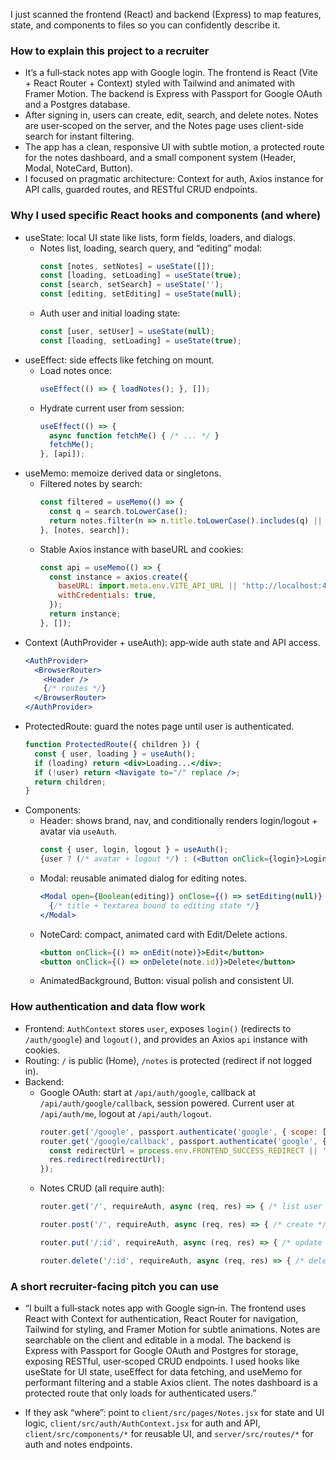 I just scanned the frontend (React) and backend (Express) to map features, state, and components to files so you can confidently describe it.

### How to explain this project to a recruiter
- It’s a full‑stack notes app with Google login. The frontend is React (Vite + React Router + Context) styled with Tailwind and animated with Framer Motion. The backend is Express with Passport for Google OAuth and a Postgres database.  
- After signing in, users can create, edit, search, and delete notes. Notes are user‑scoped on the server, and the Notes page uses client-side search for instant filtering.  
- The app has a clean, responsive UI with subtle motion, a protected route for the notes dashboard, and a small component system (Header, Modal, NoteCard, Button).  
- I focused on pragmatic architecture: Context for auth, Axios instance for API calls, guarded routes, and RESTful CRUD endpoints.

### Why I used specific React hooks and components (and where)
- useState: local UI state like lists, form fields, loaders, and dialogs.
  - Notes list, loading, search query, and “editing” modal:
    ```52:60:client/src/pages/Notes.jsx
    const [notes, setNotes] = useState([]);
    const [loading, setLoading] = useState(true);
    const [search, setSearch] = useState('');
    const [editing, setEditing] = useState(null);
    ```
  - Auth user and initial loading state:
    ```6:11:client/src/auth/AuthContext.jsx
    const [user, setUser] = useState(null);
    const [loading, setLoading] = useState(true);
    ```
- useEffect: side effects like fetching on mount.
  - Load notes once:
    ```24:24:client/src/pages/Notes.jsx
    useEffect(() => { loadNotes(); }, []);
    ```
  - Hydrate current user from session:
    ```19:31:client/src/auth/AuthContext.jsx
    useEffect(() => {
      async function fetchMe() { /* ... */ }
      fetchMe();
    }, [api]);
    ```
- useMemo: memoize derived data or singletons.
  - Filtered notes by search:
    ```44:49:client/src/pages/Notes.jsx
    const filtered = useMemo(() => {
      const q = search.toLowerCase();
      return notes.filter(n => n.title.toLowerCase().includes(q) || n.content.toLowerCase().includes(q));
    }, [notes, search]);
    ```
  - Stable Axios instance with baseURL and cookies:
    ```10:17:client/src/auth/AuthContext.jsx
    const api = useMemo(() => {
      const instance = axios.create({
        baseURL: import.meta.env.VITE_API_URL || 'http://localhost:4000/api',
        withCredentials: true,
      });
      return instance;
    }, []);
    ```
- Context (AuthProvider + useAuth): app‑wide auth state and API access.
  ```6:15:client/src/App.jsx
  <AuthProvider>
    <BrowserRouter>
      <Header />
      {/* routes */}
    </BrowserRouter>
  </AuthProvider>
  ```
- ProtectedRoute: guard the notes page until user is authenticated.
  ```8:13:client/src/App.jsx
  function ProtectedRoute({ children }) {
    const { user, loading } = useAuth();
    if (loading) return <div>Loading...</div>;
    if (!user) return <Navigate to="/" replace />;
    return children;
  }
  ```
- Components:
  - Header: shows brand, nav, and conditionally renders login/logout + avatar via `useAuth`.
    ```37:63:client/src/components/Header.jsx
    const { user, login, logout } = useAuth();
    {user ? (/* avatar + logout */) : (<Button onClick={login}>Login with Google</Button>)}
    ```
  - Modal: reusable animated dialog for editing notes.
    ```85:113:client/src/pages/Notes.jsx
    <Modal open={Boolean(editing)} onClose={() => setEditing(null)} title={...} footer={...}>
      {/* title + textarea bound to editing state */}
    </Modal>
    ```
  - NoteCard: compact, animated card with Edit/Delete actions.
    ```3:12:client/src/components/NoteCard.jsx
    <button onClick={() => onEdit(note)}>Edit</button>
    <button onClick={() => onDelete(note.id)}>Delete</button>
    ```
  - AnimatedBackground, Button: visual polish and consistent UI.

### How authentication and data flow work
- Frontend: `AuthContext` stores `user`, exposes `login()` (redirects to `/auth/google`) and `logout()`, and provides an Axios `api` instance with cookies.
- Routing: `/` is public (Home), `/notes` is protected (redirect if not logged in).
- Backend:
  - Google OAuth: start at `/api/auth/google`, callback at `/api/auth/google/callback`, session powered. Current user at `/api/auth/me`, logout at `/api/auth/logout`.
    ```6:19:server/src/routes/auth.js
    router.get('/google', passport.authenticate('google', { scope: ['profile', 'email'] }));
    router.get('/google/callback', passport.authenticate('google', { failureRedirect: '/auth/failure' }), (req, res) => {
      const redirectUrl = process.env.FRONTEND_SUCCESS_REDIRECT || 'http://localhost:5173';
      res.redirect(redirectUrl);
    });
    ```
  - Notes CRUD (all require auth):
    ```7:15:server/src/routes/notes.js
    router.get('/', requireAuth, async (req, res) => { /* list user notes */ });
    ```
    ```17:28:server/src/routes/notes.js
    router.post('/', requireAuth, async (req, res) => { /* create */ });
    ```
    ```42:56:server/src/routes/notes.js
    router.put('/:id', requireAuth, async (req, res) => { /* update */ });
    ```
    ```58:65:server/src/routes/notes.js
    router.delete('/:id', requireAuth, async (req, res) => { /* delete */ });
    ```

### A short recruiter-facing pitch you can use
- “I built a full‑stack notes app with Google sign‑in. The frontend uses React with Context for authentication, React Router for navigation, Tailwind for styling, and Framer Motion for subtle animations. Notes are searchable on the client and editable in a modal. The backend is Express with Passport for Google OAuth and Postgres for storage, exposing RESTful, user‑scoped CRUD endpoints. I used hooks like useState for UI state, useEffect for data fetching, and useMemo for performant filtering and a stable Axios client. The notes dashboard is a protected route that only loads for authenticated users.”

- If they ask “where”: point to `client/src/pages/Notes.jsx` for state and UI logic, `client/src/auth/AuthContext.jsx` for auth and API, `client/src/components/*` for reusable UI, and `server/src/routes/*` for auth and notes endpoints.




